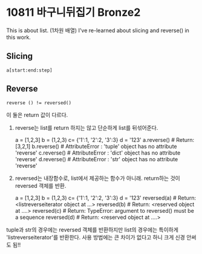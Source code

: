 # 10811 바구니뒤집기 Bronze2

This is about list. (1차원 배열)
I've re-learned about slicing and reverse() in this work.

## Slicing

    a[start:end:step]

## Reverse

    reverse () != reversed()

이 둘은 return 값이 다르다.

1. reverse는 list를 return 하지는 않고 단순하게 list를 뒤섞어준다.

    a = [1,2,3]
    b = (1,2,3)
    c= {'1':1, '2':2, '3':3}
    d = '123'
    a.reverse() # Return: [3,2,1]
    b.reverse() # AttributeError : 'tuple' object has no attribute 'reverse'
    c.reverse() # AttributeError : 'dict' object has no attribute 'reverse'
    d.reverse() # AttributeError : 'str' object has no attribute 'reverse'
2. reversed는 내장함수로, list에서 제공하는 함수가 아니래. return하는 것이 reversed 객체를 반환.

    a = [1,2,3]
    b = (1,2,3)
    c= {'1':1, '2':2, '3':3}
    d = '123'
    reversed(a) # Return: <listreverseiterator object at ...>
    reversed(b) # Return: <reserved object at ....>
    reversed(c) # Return: TypeError: argument to reversed() must be a sequence
    reversed(d) # Return: <reserved object at ....>

tuple과 str의 경우에는 reversed 객체를 반환하지만
list의 경우에는 특이하게 'listreverseiterator'를 반환한다. 사용 방법에는 큰 차이가 없다고 하니 크게 신경 안써도 됨!!